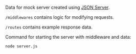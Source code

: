 Data for mock server created using [JSON Server](https://github.com/typicode/json-server).

`/middlewares` contains logic for modifying requests.

`/routes` contains example response data.

Command for starting the server with middleware and data:

`node server.js`
